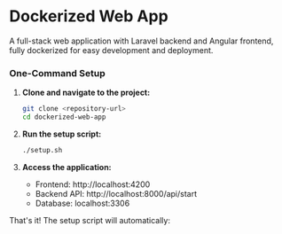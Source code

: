 # Dockerized Web App

A full-stack web application with Laravel backend and Angular frontend, fully dockerized for easy development and deployment.

### One-Command Setup

1. **Clone and navigate to the project:**

   ```bash
   git clone <repository-url>
   cd dockerized-web-app
   ```

2. **Run the setup script:**

   ```bash
   ./setup.sh
   ```

3. **Access the application:**
   - Frontend: http://localhost:4200
   - Backend API: http://localhost:8000/api/start
   - Database: localhost:3306

That's it! The setup script will automatically:

